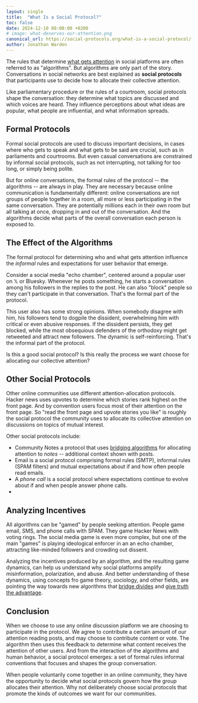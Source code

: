 ```yaml
---
layout: single
title:  "What Is a Social Protocol?"
toc: false 
date: 2024-12-10 00:00:00 +0200
# image: what-deserves-our-attention.png
canonical_url: https://social-protocols.org/what-is-a-social-protocol/
author: Jonathan Warden
---
```


The rules that determine [what gets attention](/what-deserves-our-attention) in social platforms are often referred to as "algorithms". But algorithms are only part of the story. Conversations in social networks are best explained as **social protocols** that participants use to decide how to allocate their collective attention.

Like parliamentary procedure or the rules of a courtroom, social protocols shape the conversation: they determine what topics are discussed and which voices are heard. They influence perceptions about what ideas are popular, what people are influential, and what information spreads.

## Formal Protocols

Formal social protocols are used to discuss important decisions, in cases where who gets to speak and what gets to be said are crucial, such as in parliaments and courtrooms. But even casual conversations are constrained by informal social protocols, such as not interrupting, not talking for too long, or simply being polite.

But for online conversations, the formal rules of the protocol -- the algorithms -- are always in play. They are necessary because online communication is fundamentally different: online conversations are not groups of people together in a room, all more or less participating in the same conversation. They are potentially millions each in their own room but all talking at once, dropping in and out of the conversation. And the algorithms decide what parts of the overall conversation each person is exposed to.

## The Effect of the Algorithms

The formal protocol for determining who and what gets attention influence the *informal* rules and expectations for user behavior that emerge.

Consider a social media "echo chamber", centered around a popular user on 𝕏 or Bluesky. Whenever he posts something, he starts a conversation among his followers in the replies to the post. He can also "block" people so they can't participate in that conversation. That's the formal part of the protocol.

This user also has some strong opinions. When somebody disagree with him, his followers tend to dogpile the dissident, overwhelming him with critical or even abusive responses. If the dissident persists, they get blocked, while the most obsequious defenders of the orthodoxy might get retweeted and attract new followers. The dynamic is self-reinforcing. That's the informal part of the protocol.

Is this a good social protocol? Is this really the process we want choose for allocating our collective attention?

## Other Social Protocols

Other online communities use different attention-allocation protocols. Hacker news uses upvotes to determine which stories rank highest on the front page. And by convention users focus most of their attention on the front page. So "read the front page and upvote stories you like" is roughly the social protocol the community uses to allocate its collective attention on discussions on topics of mutual interest.

Other social protocols include:
- Community Notes a protocol that uses [bridging algorithms](/understanding-community-notes) for allocating attention to *notes* -- additional context shown with posts. 
- Email is a social protocol comprising formal rules (SMTP), informal rules (SPAM filters) and mutual expectations about if and how often people read emails. 
- A *phone call* is a social protocol where expectations continue to evolve about if and when people answer phone calls.
- 

## Analyzing Incentives

All algorithms can be "gamed" by people seeking attention. People game email, SMS, and phone calls with SPAM. They game Hacker News with voting rings. The social media game is even more complex, but one of the main "games" is playing ideological enforcer in an an echo chamber, attracting like-minded followers and crowding out dissent.

Analyzing the incentives produced by an algorithm, and the resulting game dynamics, can help us understand why social platforms amplify misinformation,  polarization, and abuse. And better understanding of these dynamics, using concepts fro game theory, sociology, and other fields, are pointing the way towards new algorithms that [bridge divides](https://www.belfercenter.org/publication/bridging-based-ranking) and [give truth the advantage](/give-truth-the-advantage).

## Conclusion

When we choose to use any online discussion platform we are choosing to participate in the protocol. We agree to contribute a certain amount of our attention reading posts, and may choose to contribute content or vote. The algorithm then uses this feedback to determine what content receives the attention of other users. And from the interaction of the algorithms and human behavior, a social protocol emerges: a set of formal rules informal conventions that focuses and shapes the group conversation.

When people voluntarily come together in an online community, they have the opportunity to decide what social protocols govern how the group allocates their attention. Why not deliberately choose social protocols that promote the kinds of outcomes we want for our communities.


<!--

----




There is also a reputation/karma system that gives further influence to users who have contributed more to the community in the past.

This protocol

And of course the type of stories that get upvoted are the informal part of the protocol, 




A time-based component of the formula causes stories to eventually drop off the front page 

concentrating the communities attention and discussion on these stories. 


attention on those stories, which are then discussed in the comments section.

A formula combining story age, upvotes, and moderator action determines the

 stories with a lots of upvotes rank higher on the front page. Users focus 

 there is a formula that determine how these stories are ranked on the front page. The ranking formula incorporates the number of upvotes from other users, as well as input from moderators working for Hacker News. 



Follower-based algorithms tend to promote echo chambers and polarization. Engagement-based algorithms tend to amplify abusive and controversial posts (because they provoke reactions, which the algorithms interpret as engagement). 





Are there better algorithms, that will tend to promote more healthy social protocols.


----






But online social protocols work very differently from social protocols in the physical world. First, in the physical world, group conversations are *synchronous*: a group of people might sit together in a room, with rules determining about who can speak, and for how long, and what they are allowed to say. Typically, only one person speaks at a time, and the attention of the entire group is (usually) directed to the single speaker.

In contrast, online discussions are often *asynchronous*: anyone can "speak" at any time. But there is no guarantee anyone will pay any attention to them. However, there are rules that influence who and what gets attention: algorithms determine the ranking and visibility of posts, and moderation rules can strictly limit what is said. 



Hacker News is a website for discussing topics related to technology, science, and startups. The protocol that determines what topics are discussed is not too complicated: users submit links to "stories", and there is a formula that determine how these stories are ranked on the front page. The ranking formula incorporates the number of upvotes from other users, as well as input from moderators working for Hacker News. 

This protocol focuses the attention of a large, knowledgeable intellectually-curious community on few dozen front-page stories each day, resulting in deep, substantive, thoughtful conversations about topics highly interesting to this community.

Discourse.org is another discussion platform intentionally designed to promote constructive, civil . Twitter/X's community notes is another social protocol...more deeply integrated into Twitter's protocol for public conversation. 

On top of the formal rules of the protocol, informal *conventions* have emerged. Users pay most attention to stories on the top of the front page -- a natural convention but not an inevitable consequence of the formal rules. Moderators have developed, in addition to their published guidelines, informal conventions about what kind of stories promote "substantive, thoughtful conversation driven by intellectual curiosity", and users have their own ideas about this. 

The protocol works well, though it does rely heavily on the skill and consistency of moderators. Many successful communities on Reddit are also heavily dependent on good moderation. Other platforms, such as discourse.org, attempt to be less dependent on individual moderators by building community-driving moderation tools into the protocol.

Other social protocols have not produced such wholesome results. Algorithms that optimize for engagement tend to amplify misinformed, abusive, and controversial posts (because they provoke reactions, which the algorithms interpret as engagement). Other protocols tend to promote division of communities into like-minded echo chambers.


-->
